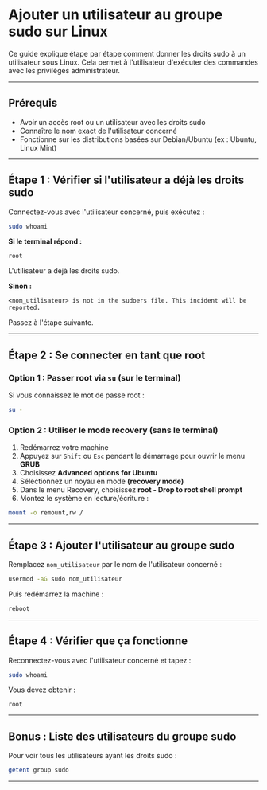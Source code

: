 # Ajouter un utilisateur au groupe sudo sur Linux

Ce guide explique étape par étape comment donner les droits sudo à un utilisateur sous Linux. Cela permet à l'utilisateur d'exécuter des commandes avec les privilèges administrateur.

---

## Prérequis

- Avoir un accès root ou un utilisateur avec les droits sudo
- Connaître le nom exact de l'utilisateur concerné
- Fonctionne sur les distributions basées sur Debian/Ubuntu (ex : Ubuntu, Linux Mint)

---

## Étape 1 : Vérifier si l'utilisateur a déjà les droits sudo

Connectez-vous avec l'utilisateur concerné, puis exécutez :

```bash
sudo whoami
```

**Si le terminal répond :**

```
root
```

L'utilisateur a déjà les droits sudo.

**Sinon :**

```
<nom_utilisateur> is not in the sudoers file. This incident will be reported.
```

Passez à l'étape suivante.

---

## Étape 2 : Se connecter en tant que root

### Option 1 : Passer root via `su` (sur le terminal)

Si vous connaissez le mot de passe root :

```bash
su -
```

### Option 2 : Utiliser le mode recovery (sans le terminal)

1. Redémarrez votre machine
2. Appuyez sur `Shift` ou `Esc` pendant le démarrage pour ouvrir le menu **GRUB**
3. Choisissez **Advanced options for Ubuntu**
4. Sélectionnez un noyau en mode **(recovery mode)**
5. Dans le menu Recovery, choisissez **root - Drop to root shell prompt**
6. Montez le système en lecture/écriture :

```bash
mount -o remount,rw /
```

---

## Étape 3 : Ajouter l'utilisateur au groupe sudo

Remplacez `nom_utilisateur` par le nom de l'utilisateur concerné :

```bash
usermod -aG sudo nom_utilisateur
```

Puis redémarrez la machine :

```bash
reboot
```

---

## Étape 4 : Vérifier que ça fonctionne

Reconnectez-vous avec l'utilisateur concerné et tapez :

```bash
sudo whoami
```

Vous devez obtenir :

```
root
```

---

## Bonus : Liste des utilisateurs du groupe sudo

Pour voir tous les utilisateurs ayant les droits sudo :

```bash
getent group sudo
```

---
